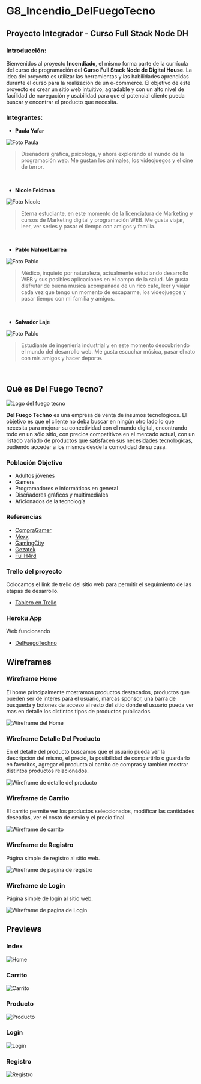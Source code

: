 # **G8_Incendio_DelFuegoTecno**

## **Proyecto Integrador - Curso Full Stack Node DH**

### **Introducción:**
Bienvenidos al proyecto **Incendiado**, el mismo forma parte de la currícula del curso de programación del **Curso Full Stack Node de Digital House**. La idea del proyecto es utilizar las herramientas y las habilidades aprendidas durante el curso para la realización de un e-commerce. El objetivo de este proyecto es crear un sitio web intuitivo, agradable y con un alto nivel de facilidad de navegación y usabilidad para que el potencial cliente pueda buscar y encontrar el producto que necesita.

### **Integrantes:**
- **Paula Yafar**

![Foto Paula](https://github.com/lpnahuel/G8_Incendio_DelFuegoTecno/blob/main/public/imgREADME/pali.png)
> Diseñadora gráfica, psicóloga, y ahora explorando el mundo de la programación web. Me gustan los animales, los videojuegos y el cine de terror.
</br>

- **Nicole Feldman**

![Foto Nicole](https://github.com/lpnahuel/G8_Incendio_DelFuegoTecno/blob/main/public/imgREADME/nicky.png)
> Eterna estudiante, en este momento de la licenciatura de Marketing y cursos de Marketing digital y programación WEB. Me gusta viajar, leer, ver series y pasar el tiempo con amigos y familia.
</br>

- **Pablo Nahuel Larrea**

![Foto Pablo](https://github.com/lpnahuel/G8_Incendio_DelFuegoTecno/blob/main/public/imgREADME/pablo-larrea.png)
> Médico, inquieto por naturaleza, actualmente estudiando desarrollo WEB y sus posibles aplicaciones en el campo de la salud. Me gusta disfrutar de buena musica acompañada de un rico cafe, leer y viajar cada vez que tengo un momento de escaparme, los videojuegos y pasar tiempo con mi familia y amigos.
</br>

- **Salvador Laje**

![Foto Pablo](https://github.com/lpnahuel/G8_Incendio_DelFuegoTecno/blob/main/public/imgREADME/salva.png)
 > Estudiante de ingeniería industrial y en este momento descubriendo el mundo del desarrollo web. Me gusta escuchar música, pasar el rato con mis amigos y hacer deporte. 
</br>

## **Qué es Del Fuego Tecno?**

![Logo del fuego tecno](https://github.com/lpnahuel/G8_Incendio_DelFuegoTecno/blob/main/public/imgREADME/dft-logo.png)

**Del Fuego Techno** es una empresa de venta de insumos tecnológicos. El objetivo es que el cliente no deba buscar en ningún otro lado lo que necesita para mejorar su conectividad con el mundo digital, encontrando todo en un sólo sitio, con precios competitivos en el mercado actual, con un listado variado de productos que satisfacen sus necesidades tecnologicas, pudiendo acceder a los mismos desde la comodidad de su casa.

### **Población Objetivo**

- Adultos jóvenes
- Gamers
- Programadores e informáticos en general
- Diseñadores gráficos y multimediales
- Aficionados de la tecnología

### **Referencias**

- [CompraGamer](https://compragamer.com/)
- [Mexx](https://www.mexx.com.ar/)
- [GamingCity](https://www.gamingcity.com.ar/)
- [Gezatek](https://www.gezatek.com.ar/)
- [FullH4rd](https://www.fullh4rd.com.ar/)

### **Trello del proyecto**

Colocamos el link de trello del sitio web para permitir el seguimiento de las etapas de desarrollo.

- [Tablero en Trello](https://trello.com/b/EYw4wZrb/proyecto-integrador-incendiado)


### **Heroku App**

Web funcionando

- [DelFuegoTechno](https://g8incendio-dft.herokuapp.com/)

## **Wireframes**

### **Wireframe Home**

El home principalmente mostramos productos destacados, productos que pueden ser de interes para el usuario, marcas sponsor, una barra de busqueda y botones de acceso al resto del sitio donde el usuario pueda ver mas en detalle los distintos tipos de productos publicados.

![Wireframe del Home](https://github.com/lpnahuel/G8_Incendio_DelFuegoTecno/blob/main/public/imgREADME/landing.png)

### **Wireframe Detalle Del Producto**

En el detalle del producto buscamos que el usuario pueda ver la descripción del mismo, el precio, la posibilidad de compartirlo o guardarlo en favoritos, agregar el producto al carrito de compras y tambien mostrar distintos productos relacionados.

![Wireframe de detalle del producto](https://github.com/lpnahuel/G8_Incendio_DelFuegoTecno/blob/main/public/imgREADME/detalle-producto.png)

### **Wireframe de Carrito**

El carrito permite ver los productos seleccionados, modificar las cantidades deseadas, ver el costo de envio y el precio final.

![Wireframe de carrito](https://github.com/lpnahuel/G8_Incendio_DelFuegoTecno/blob/main/public/imgREADME/carrito.png)

### **Wireframe de Registro**

Página simple de registro al sitio web.

![Wireframe de pagina de registro](https://github.com/lpnahuel/G8_Incendio_DelFuegoTecno/blob/main/public/imgREADME/registro.png)

### **Wireframe de Login**

Página simple de login al sitio web.

![Wireframe de pagina de Login](https://github.com/lpnahuel/G8_Incendio_DelFuegoTecno/blob/main/public/imgREADME/login.png)

## **Previews**

### **Index**

![Home](https://github.com/lpnahuel/G8_Incendio_DelFuegoTecno/blob/main/public/imgREADME/index-mockup.png)

### **Carrito**

![Carrito](https://github.com/lpnahuel/G8_Incendio_DelFuegoTecno/blob/main/public/imgREADME/productCart-mockup.png)

### **Producto**

![Producto](https://github.com/lpnahuel/G8_Incendio_DelFuegoTecno/blob/main/public/imgREADME/productDetail-mockup.png)

### **Login**

![Login](https://github.com/lpnahuel/G8_Incendio_DelFuegoTecno/blob/main/public/imgREADME/login-mockup.png)

### **Registro**

![Registro](https://github.com/lpnahuel/G8_Incendio_DelFuegoTecno/blob/main/public/imgREADME/register-mockup.png)
